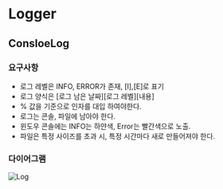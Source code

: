 # Logger

## ConsloeLog

### 요구사항
* 로그 레벨은 INFO, ERROR가 존재, [I],[E]로 표기
* 로그 양식은 [로그 남은 날짜][로그 레벨][내용]
* % 값을 기준으로 인자를 대입 하여야한다.
* 로그는 콘솔, 파일에 남아야 한다.
* 윈도우 콘솔에는 INFO는 하얀색, Error는 빨간색으로 노출.
* 파일은 특정 사이즈를 초과 시, 특정 시간마다 새로 만들어져야 한다.



### 다이어그램
![Log](https://user-images.githubusercontent.com/70125455/116408826-37256a80-a86e-11eb-8b71-9c4afd690b37.jpg)




